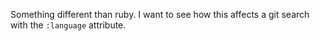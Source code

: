 Something different than ruby.
I want to see how this affects a git search with the `:language` attribute.

